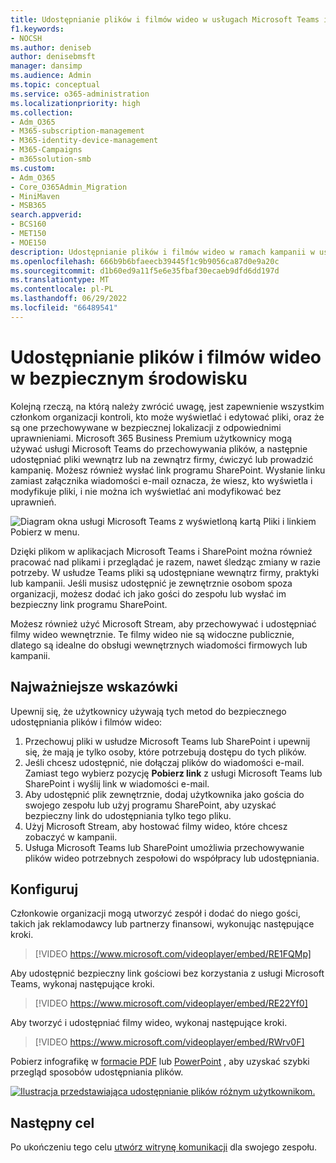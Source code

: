 ```yaml
---
title: Udostępnianie plików i filmów wideo w usługach Microsoft Teams i SharePoint
f1.keywords:
- NOCSH
ms.author: deniseb
author: denisebmsft
manager: dansimp
ms.audience: Admin
ms.topic: conceptual
ms.service: o365-administration
ms.localizationpriority: high
ms.collection:
- Adm_O365
- M365-subscription-management
- M365-identity-device-management
- M365-Campaigns
- m365solution-smb
ms.custom:
- Adm_O365
- Core_O365Admin_Migration
- MiniMaven
- MSB365
search.appverid:
- BCS160
- MET150
- MOE150
description: Udostępnianie plików i filmów wideo w ramach kampanii w usługach Microsoft Teams i SharePoint. Usługa Microsoft 365 Business Premium obejmuje usługę Teams, która jest doskonałym sposobem bezpiecznego udostępniania plików i filmów wideo.
ms.openlocfilehash: 666b9b6bfaeecb39445f1c9b9056ca87d0e9a20c
ms.sourcegitcommit: d1b60ed9a11f5e6e35fbaf30ecaeb9dfd6dd197d
ms.translationtype: MT
ms.contentlocale: pl-PL
ms.lasthandoff: 06/29/2022
ms.locfileid: "66489541"
---
```

# <a name="share-files-and-videos-in-a-safe-environment"></a>Udostępnianie plików i filmów wideo w bezpiecznym środowisku


Kolejną rzeczą, na którą należy zwrócić uwagę, jest zapewnienie wszystkim członkom organizacji kontroli, kto może wyświetlać i edytować pliki, oraz że są one przechowywane w bezpiecznej lokalizacji z odpowiednimi uprawnieniami. Microsoft 365 Business Premium użytkownicy mogą używać usługi Microsoft Teams do przechowywania plików, a następnie udostępniać pliki wewnątrz lub na zewnątrz firmy, ćwiczyć lub prowadzić kampanię. Możesz również wysłać link programu SharePoint. Wysłanie linku zamiast załącznika wiadomości e-mail oznacza, że wiesz, kto wyświetla i modyfikuje pliki, i nie można ich wyświetlać ani modyfikować bez uprawnień.

![Diagram okna usługi Microsoft Teams z wyświetloną kartą Pliki i linkiem Pobierz w menu.](../media/m365-democracy-teams-sharefiles.png)

Dzięki plikom w aplikacjach Microsoft Teams i SharePoint można również pracować nad plikami i przeglądać je razem, nawet śledząc zmiany w razie potrzeby. W usłudze Teams pliki są udostępniane wewnątrz firmy, praktyki lub kampanii. Jeśli musisz udostępnić je zewnętrznie osobom spoza organizacji, możesz dodać ich jako gości do zespołu lub wysłać im bezpieczny link programu SharePoint.

Możesz również użyć Microsoft Stream, aby przechowywać i udostępniać filmy wideo wewnętrznie. Te filmy wideo nie są widoczne publicznie, dlatego są idealne do obsługi wewnętrznych wiadomości firmowych lub kampanii.

## <a name="best-practices"></a>Najważniejsze wskazówki

Upewnij się, że użytkownicy używają tych metod do bezpiecznego udostępniania plików i filmów wideo:

1. Przechowuj pliki w usłudze Microsoft Teams lub SharePoint i upewnij się, że mają je tylko osoby, które potrzebują dostępu do tych plików.
2. Jeśli chcesz udostępnić, nie dołączaj plików do wiadomości e-mail. Zamiast tego wybierz pozycję **Pobierz link** z usługi Microsoft Teams lub SharePoint i wyślij link w wiadomości e-mail.
3. Aby udostępnić plik zewnętrznie, dodaj użytkownika jako gościa do swojego zespołu lub użyj programu SharePoint, aby uzyskać bezpieczny link do udostępniania tylko tego pliku.
4. Użyj Microsoft Stream, aby hostować filmy wideo, które chcesz zobaczyć w kampanii.
5. Usługa Microsoft Teams lub SharePoint umożliwia przechowywanie plików wideo potrzebnych zespołowi do współpracy lub udostępniania.

## <a name="set-up"></a>Konfiguruj

Członkowie organizacji mogą utworzyć zespół i dodać do niego gości, takich jak reklamodawcy lub partnerzy finansowi, wykonując następujące kroki.

> [!VIDEO https://www.microsoft.com/videoplayer/embed/RE1FQMp]

Aby udostępnić bezpieczny link gościowi bez korzystania z usługi Microsoft Teams, wykonaj następujące kroki.

> [!VIDEO https://www.microsoft.com/videoplayer/embed/RE22Yf0]

Aby tworzyć i udostępniać filmy wideo, wykonaj następujące kroki.

> [!VIDEO https://www.microsoft.com/videoplayer/embed/RWrv0F]

Pobierz infografikę w [formacie PDF](https://go.microsoft.com/fwlink/?linkid=2079435) lub [PowerPoint](https://go.microsoft.com/fwlink/?linkid=2079438) , aby uzyskać szybki przegląd sposobów udostępniania plików.

[![Ilustracja przedstawiająca udostępnianie plików różnym użytkownikom.](../media/ShareYourfiles-thumb-358x201.png)](https://go.microsoft.com/fwlink/?linkid=2079435)

## <a name="next-objective"></a>Następny cel

Po ukończeniu tego celu [utwórz witrynę komunikacji](create-communications-site.md) dla swojego zespołu.

